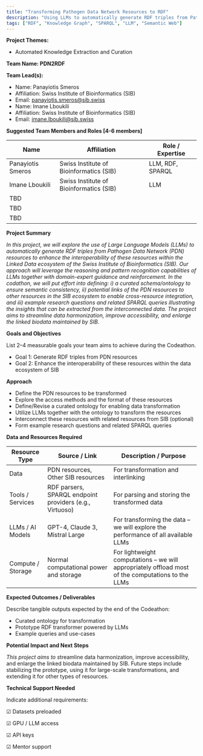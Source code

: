 ```yaml
---
title: "Transforming Pathogen Data Network Resources to RDF"
description: "Using LLMs to automatically generate RDF triples from Pathogen Data Network resources for improved semantic interoperability in the Linked Data ecosystem"
tags: ["RDF", "Knowledge Graph", "SPARQL", "LLM", "Semantic Web"]
---
```


**Project Themes:**
- Automated Knowledge Extraction and Curation

**Team Name: PDN2RDF**

**Team Lead(s):** 

* Name: Panayiotis Smeros  
* Affiliation: Swiss Institute of Bioinformatics (SIB)  
* Email: [panayiotis.smeros@sib.swiss](mailto:panayiotis.smeros@sib.swiss)  
* Name: Imane Lboukili  
* Affiliation: Swiss Institute of Bioinformatics (SIB)  
* Email: imane.lboukili@sib.swiss

**Suggested Team Members and Roles \[4-6 members\]**

| Name | Affiliation | Role / Expertise |
| ----- | ----- | ----- |
| Panayiotis Smeros | Swiss Institute of Bioinformatics (SIB) | LLM, RDF, SPARQL |
| Imane Lboukili | Swiss Institute of Bioinformatics (SIB) | LLM |
| TBD |  |  |
| TBD |  |  |
| TBD |  |  |

**Project Summary**

*In this project, we will explore the use of Large Language Models (LLMs) to automatically generate RDF triples from Pathogen Data Network (PDN) resources to enhance the interoperability of these resources within the Linked Data ecosystem of the Swiss Institute of Bioinformatics (SIB). Our approach will leverage the reasoning and pattern recognition capabilities of LLMs together with domain-expert guidance and reinforcement. In the codathon, we will put effort into defining: i) a curated schema/ontology to ensure semantic consistency, ii) potential links of the PDN resources to other resources in the SIB ecosystem to enable cross-resource integration, and iii) example research questions and related SPARQL queries illustrating the insights that can be extracted from the interconnected data. The project aims to streamline data harmonization, improve accessibility, and enlarge the linked biodata maintained by SIB.*

**Goals and Objectives**

List 2–4 measurable goals your team aims to achieve during the Codeathon.

* Goal 1: Generate RDF triples from PDN resources  
* Goal 2: Enhance the interoperability of these resources within the data ecosystem of SIB

**Approach**

* Define the PDN resources to be transformed  
* Explore the access methods and the format of these resources  
* Define/Revise a curated ontology for enabling data transformation  
* Utilize LLMs together with the ontology to transform the resources  
* Interconnect these resources with related resources from SIB (optional)  
* Form example research questions and related SPARQL queries

**Data and Resources Required**

| Resource Type | Source / Link | Description / Purpose |
| ----- | ----- | ----- |
| Data | PDN resources, Other SIB resources | For transformation and interlinking |
| Tools / Services | RDF parsers, SPARQL endpoint providers (e.g., Virtuoso) | For parsing and storing the transformed data |
| LLMs / AI Models | GPT-4, Claude 3, Mistral Large | For transforming the data – we will explore the performance of all available LLMs |
| Compute / Storage | Normal computational power and storage | For lightweight computations – we will appropriately offload most of the computations to the LLMs |

**Expected Outcomes / Deliverables**

Describe tangible outputs expected by the end of the Codeathon:

* Curated ontology for transformation  
* Prototype RDF transformer powered by LLMs  
* Example queries and use-cases

**Potential Impact and Next Steps**

*This project aims to s*treamline data harmonization, improve accessibility, and enlarge the linked biodata maintained by SIB. Future steps include stabilizing the prototype, using it for large-scale transformations, and extending it for other types of resources.

**Technical Support Needed**

Indicate additional requirements:

☑ Datasets preloaded  

☑ GPU / LLM access  

☑ API keys  

☑ Mentor support